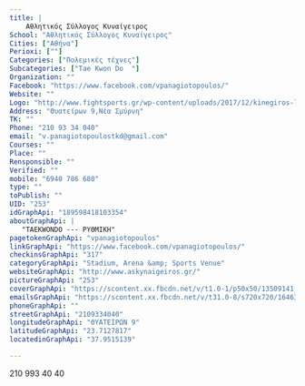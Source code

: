 ```yaml
---
title: |
    Αθλητικός Σύλλογος Κυναίγειρος
School: "Αθλητικός Σύλλογος Κυναίγειρος"
Cities: ["Αθήνα"]
Perioxi: [""]
Categories: ["Πολεμικές τέχνες"]
Subcategories: ["Tae Kwon Do  "]
Organization: ""
Facebook: "https://www.facebook.com/vpanagiotopoulos/"
Website: ""
Logo: "http://www.fightsports.gr/wp-content/uploads/2017/12/kinegiros-logo.jpg"
Address: "Θυατείρων 9,Νέα Σμύρνη"
TK: ""
Phone: "210 93 34 040"
email: "v.panagiotopoulostkd@gmail.com"
Courses: ""
Place: ""
Rensponsible: ""
Verified: ""
mobile: "6940 786 680"
type: ""
toPublish: ""
UID: "253"
idGraphApi: "189598418103354"
aboutGraphApi: | 
   "TAEKWONDO --- ΡΥΘΜΙΚΗ"
pagetokenGraphApi: "vpanagiotopoulos"
linkGraphApi: "https://www.facebook.com/vpanagiotopoulos/"
checkinsGraphApi: "317"
categoryGraphApi: "Stadium, Arena &amp; Sports Venue"
websiteGraphApi: "http://www.askynaigeiros.gr/"
pictureGraphApi: "253"
coverGraphApi: "https://scontent.xx.fbcdn.net/v/t1.0-1/p50x50/13509141_201240646939131_5549094368381785360_n.jpg?oh=9080b55773e981723870470d452924f2&amp;oe=5B0C0038"
emailsGraphApi: "https://scontent.xx.fbcdn.net/v/t31.0-8/s720x720/16463817_323109331418928_9133380737529520775_o.jpg?oh=73cbf7b85b6ad904b991f2c660f02451&amp;oe=5B0BB40B"
phoneGraphApi: ""
streetGraphApi: "2109334040"
longitudeGraphApi: "ΘΥΑΤΕΙΡΩΝ 9"
latitudeGraphApi: "23.7127817"
locatedinGraphApi: "37.9515139"

---
```


210 993 40 40

